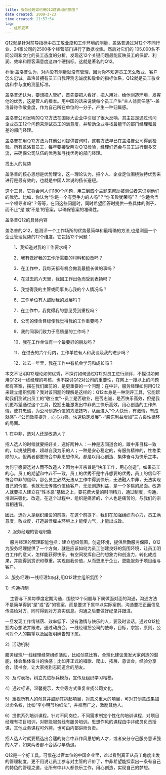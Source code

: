 ```yaml
---
title: 服务经理如何用Q12建设组织氛围？
date created: 2009-3-23
time created: 21:57:54
tag: 
  - 组织变革
---
```


Q12就是针对前导指标中员工敬业度和工作环境的测量，盖洛普通过对12个不同行业、24家公司的2500多个经营部门进行了数据收集。然后对它们的 105,000名不同公司和文化的员工态度的分析，发现这12个关键问题最能反映员工的保留、利润、效率和顾客满意度这四个硬指标。这就是著名的Q12。

乔治·盖洛普认为，对内没有测量就没有管理，因为你不知道员工怎么敬业、客户怎么忠诚。盖洛普拥有员工自我评测忠诚度和敬业的指标体系，Q12就是员工敬业度和参与度的测量标准。

盖洛普还认为，要想把人管好，首先要把人看好，把人用对。给他创造环境，发挥他的优势，这是管人的根本。用中国的话来说使每个员工产生“主人翁责任感”--盖洛普称作敬业度，作为自己所在单位的一分子，产生一种归属感。

盖洛普公司发明的Ｑ12方法在国际大企业中引起了很大反响，其主旨是通过询问企业员工12个问题来测试员工的满意度，并帮助企业寻找最能干的部门经理和最差的部门经理。

盖洛普在用Ｑ12方法为其他公司提供咨询时，这套方法早已在盖洛普公司得到检验。所有盖洛普员工，每年要接受两次Ｑ12检验，经理们还会与员工进行很多交流，来确保公司队伍的优秀和寻找优秀的部门经理。

找出人的优势

盖洛普的核心思想是优势理论，这一理论认为，把个人、企业定位围绕独特优势来进行是最有效的，也就是中国人常说的扬长避短。

这个工具，它将会问人们180个问题，用三到四个主题来帮助被测试者来识别他们的优势。比如，你认为“你是一个有竞争力的人吗“？“你虽败犹荣吗”？ “你适合当一个领导者吗“？等等，在问这些问题时，同时希望回答时提供一些具体的例子，而不止“是’或‘不是’的答案，以确保答案的准确性。

盖洛普Q12的具体内容

盖洛普的Q12，是测评一个工作场所的优势最简单和最精确的方法,也是测量一个企业管理优势的12个维度。它包括12个问题：

　　1．我知道对我的工作要求吗？

　　2．我有做好我的工作所需要的材料和设备吗？

　　3．在工作中，我每天都有机会做我最擅长做的事吗？

　　4．在过去的六天里，我因工作出色而受到表扬吗？

　　5．我觉得我的主管或同事关心我的个人情况吗？

　　6．工作单位有人鼓励我的发展吗？

　　7．在工作中，我觉得我的意见受到重视吗？

　　8．公司的使命目标使我觉得我的工作重要吗？

　　9．我的同事们致力于高质量的工作吗？

　　10．我在工作单位有一个最要好的朋友吗？

　　11．在过去的六个月内，工作单位有人和我谈及我的进步吗？

　　12．过去一年里，我在工作中有机会学习和成长吗？

本文不证明Q12理论如何优秀，不探讨如何通过Q12对员工进行测评，不探讨如何用Q12对一线经理的考核，也不探讨Q12对公司的重要性，在网上一搜以上的问题都有答案，摆在我们面前的，是更重要的一个问题：在中非，服务经理如何用Q12来建立组织氛围？我对该问题的理解是这样的：Q12本身是一种测评工具，它能帮助我们测试出员工的“敬业度”--员工是否敬业，是否忠诚，是否快乐高效，但是我们更希望通过这个工具，挖掘出能激发出中非员工快乐高效，用心创造的工作热情，使其忠诚，为公司创造价值的方法技巧，从而进入“个人快乐，有激情，有成就感”--“公司效率提升，向心力强，快速稳定发展”--“股东利益增加”三方良性循环的局面。

1. 在中非，选对人还是改造人？

招人选人的时候就要把好关，选好两种人：一种是志同道合的，跟中非目标一致的，以挑战困难、超越自我为乐的人；一种是安心稳定的，有服务精神的，性格柔顺的人。但两者都要符合中非思想作风，都是以用心创造、集体奋斗为快乐之本。

为何宁愿要选对人而不改造人？因为中非宗旨是“快乐工作，用心创造”，如果员工的心，员工的期望和中非不一致，员工的优秀不是中非想要的优秀，员工的信仰不符合中非的信仰，那么员工必然无法从工作中得到快乐，无法融入中非，无法实现自己的价值，也就无法传递价值给客户，无法创造利益，是一个多输的局面。改造人就要把人建立在“性本恶”基础之上，要花费大量的时间精力，通过制度，沟通，培训来强化、改造，在这个过程中，组织是痛苦的，个人也是痛苦的，与我们的宗旨相违背。

因此，选对人是组织建设的前提，在这个前提下，我们在加强组织向心力，员工满意度，敬业度，打造最佳雇主环境上才能使力气，才能出成效。

2. 服务经理的管理职能

    服务经理的管理职能包括：建立组织氛围，创造环境，提供后勤服务保障，Q12为服务经理提供了一个方向，就是应该如何为员工创建良好的氛围环境，让员工明白工作的意义，怎样能获得快乐，有空间发挥自己的想象力和创造力，转化成成果，并能得到赏识和尊重，实现自我价值，从而更忠于企业，更能服务于项目组与客户。

3.  服务经理/一线经理如何利用Q12建立组织氛围？

1）沟通机制

    主管与下属每季度定期沟通，围绕12个问题与下属做面对面的沟通，沟通方法不是简单得到“是”或“否”的答案，而是要求下属举以实际案例，沟通要把正面信息传递给对方，同时得到对方真实信息。沟通之后要做好纪录并跟进。

一旦发现工作情绪落、效率低下、没有激情与快乐的人，要及时谈话，通过Q12挖掘内心想法并跟进。通过动员会，一线经理把公司的使命，目标，宗旨，原则，公司对个人的期望以及回报明确告知下属。

2）活动机制

服务经理/一线经理经常组织活动，比如创意比赛，合理化建议激发大家创造的潜能，体会集体奋斗的快感；比如非正式的唱歌、爬山、拓展、恳谈会，经验分享会，读书会，让大家找到志同道合的朋友。

3）及时表扬，树立先进标兵模范，宣传及组织学习楷模。

4）通过标语，温馨提示，大会等方式重复宣扬公司文化，

5）重视所有人的创意并鼓励其挑起项目，对意义重大的项目，可对其创意成果加以命名权，比如“李小明节约纸法”，并推而广之，激励其他人。

6）提供系列培训课程，针对不同岗位，不同需求制定个性化的培训课程，对项目经理有项目培训，对职能服务线有服务培训。思想作风的课程由中非成员负责授课，其他业务课程可外聘，也可由内部讲师负责。

招人选人时就要甄选出合适的符合中非作风思想的人才，或者安分守己服务意识强的人才，如果两者都不合适尽早劝退。

Q12是一个好工具，可惜在以官本位的中国企业里，难以看到真正从员工角度出发的管理制度，更不用说让员工参与对主管的评价了，中非希望能探索出一条有自己的特色的管理之道，让所有中非人都快乐工作，用心创造，实现自己的梦想。